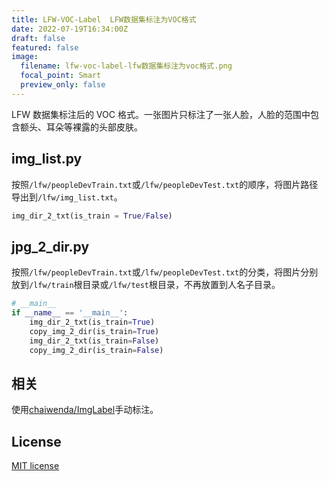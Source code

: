 ```yaml
---
title: LFW-VOC-Label  LFW数据集标注为VOC格式
date: 2022-07-19T16:34:00Z
draft: false
featured: false
image:
  filename: lfw-voc-label-lfw数据集标注为voc格式.png
  focal_point: Smart
  preview_only: false
---
```


LFW 数据集标注后的 VOC 格式。一张图片只标注了一张人脸，人脸的范围中包含额头、耳朵等裸露的头部皮肤。

## img_list.py

按照`/lfw/peopleDevTrain.txt`或`/lfw/peopleDevTest.txt`的顺序，将图片路径导出到`/lfw/img_list.txt`。

```python
img_dir_2_txt(is_train = True/False)
```

## jpg_2_dir.py

按照`/lfw/peopleDevTrain.txt`或`/lfw/peopleDevTest.txt`的分类，将图片分别放到`/lfw/train`根目录或`/lfw/test`根目录，不再放置到人名子目录。

```python
# __main__
if __name__ == '__main__':
    img_dir_2_txt(is_train=True)
    copy_img_2_dir(is_train=True)
    img_dir_2_txt(is_train=False)
    copy_img_2_dir(is_train=False)
```

## 相关

使用[chaiwenda/ImgLabel](https://github.com/chaiwenda/ImgLabel)手动标注。

## License

[MIT license](https://github.com/dunxuan/LFW-VOC-Label/blob/main/LICENSE)
